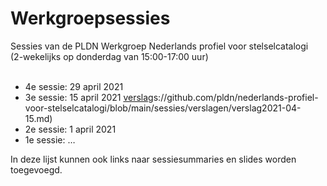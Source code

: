 #  Werkgroepsessies

Sessies van de PLDN Werkgroep Nederlands profiel voor stelselcatalogi<br> 
(2-wekelijks op donderdag van 15:00-17:00 uur)<br><br>

- 4e sessie: 29 april 2021
-	3e sessie: 15 april 2021 [verslag](http)s://github.com/pldn/nederlands-profiel-voor-stelselcatalogi/blob/main/sessies/verslagen/verslag2021-04-15.md)
-	2e sessie: 1 april 2021
-	1e sessie: …


In deze lijst kunnen ook links naar sessiesummaries en slides worden toegevoegd.
